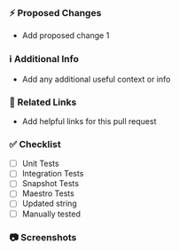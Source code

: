 ### ⚡️ Proposed Changes
* Add proposed change 1

### ℹ️ Additional Info
* Add any additional useful context or info

### 🔗 Related Links
* Add helpful links for this pull request

### ✅ Checklist
- [ ] Unit Tests
- [ ] Integration Tests
- [ ] Snapshot Tests
- [ ] Maestro Tests
- [ ] Updated string
- [ ] Manually tested

### 📷 Screenshots
